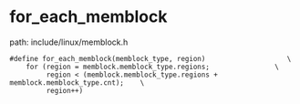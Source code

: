 for_each_memblock
========================================

path: include/linux/memblock.h
```
#define for_each_memblock(memblock_type, region)                    \
    for (region = memblock.memblock_type.regions;                \
         region < (memblock.memblock_type.regions + memblock.memblock_type.cnt);    \
         region++)
```
